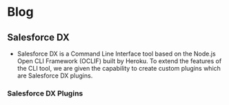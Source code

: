 # Blog

## Salesforce DX
- Salesforce DX is a Command Line Interface tool based on the Node.js Open CLI Framework (OCLIF) built by Heroku. To extend the features of the CLI tool, we are given the capability to create custom plugins which are Salesforce DX plugins.

### Salesforce DX Plugins
